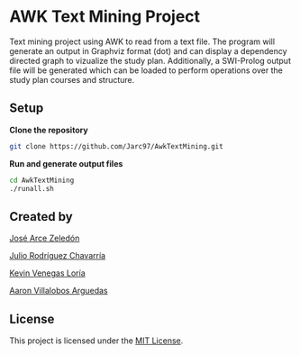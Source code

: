 # AWK Text Mining Project

Text mining project using AWK to read from a text file. The program will generate an output in Graphviz format (dot) and can display a dependency directed graph to vizualize the study plan. Additionally, a SWI-Prolog output file will be generated which can be loaded to perform operations over the study plan courses and structure.

## Setup

**Clone the repository**

``` sh
git clone https://github.com/Jarc97/AwkTextMining.git
```

**Run and generate output files**

``` sh
cd AwkTextMining
./runall.sh
```

## Created by
[José Arce Zeledón](https://github.com/josej095)

[Julio Rodríguez Chavarría](https://github.com/Jarc97)

[Kevin Venegas Loría](https://github.com/venegas97k)

[Aaron Villalobos Arguedas](https://github.com/EirronVilla)

## License

This project is licensed under the [MIT License](https://tldrlegal.com/l/mit).